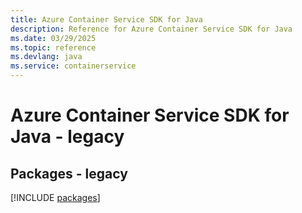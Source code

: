 ```yaml
---
title: Azure Container Service SDK for Java
description: Reference for Azure Container Service SDK for Java
ms.date: 03/29/2025
ms.topic: reference
ms.devlang: java
ms.service: containerservice
---
```

# Azure Container Service SDK for Java - legacy
## Packages - legacy
[!INCLUDE [packages](container-service-index.md)]